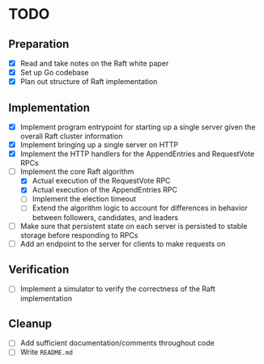 # TODO

## Preparation

- [x] Read and take notes on the Raft white paper
- [x] Set up Go codebase
- [x] Plan out structure of Raft implementation

## Implementation

- [x] Implement program entrypoint for starting up a single server given the overall Raft cluster information
- [x] Implement bringing up a single server on HTTP
- [x] Implement the HTTP handlers for the AppendEntries and RequestVote RPCs
- [ ] Implement the core Raft algorithm
  - [x] Actual execution of the RequestVote RPC
  - [x] Actual execution of the AppendEntries RPC
  - [ ] Implement the election timeout
  - [ ] Extend the algorithm logic to account for differences in behavior between followers, candidates, and leaders
- [ ] Make sure that persistent state on each server is persisted to stable storage before responding to RPCs
- [ ] Add an endpoint to the server for clients to make requests on

## Verification

- [ ] Implement a simulator to verify the correctness of the Raft implementation

## Cleanup

- [ ] Add sufficient documentation/comments throughout code
- [ ] Write `README.md`
